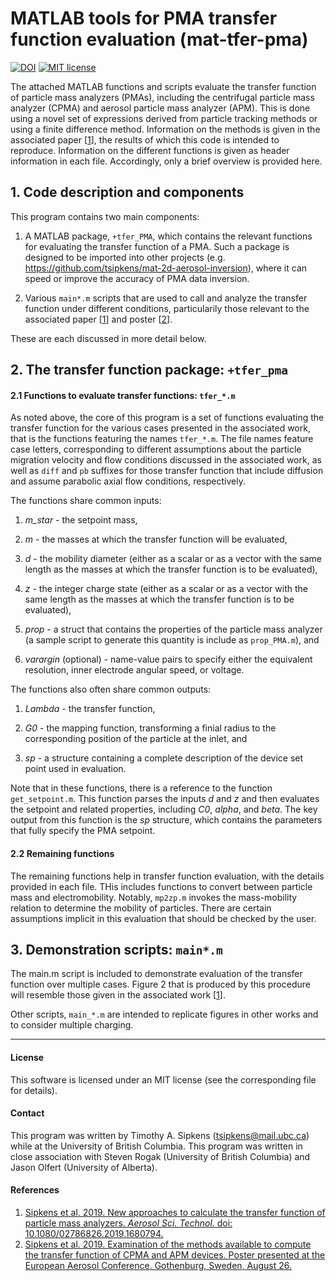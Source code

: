 # MATLAB tools for PMA transfer function evaluation (mat-tfer-pma)

[![DOI](https://zenodo.org/badge/191454449.svg)](https://zenodo.org/badge/latestdoi/191454449)
[![MIT license](https://img.shields.io/badge/License-MIT-blue.svg)](https://lbesson.mit-license.org/)

The attached MATLAB functions and scripts evaluate the transfer 
function of  particle mass analyzers (PMAs), including the centrifugal 
particle mass analyzer (CPMA) and aerosol particle mass analyzer (APM). 
This is done using a novel set of expressions derived from particle 
tracking methods or using a finite difference method. 
Information on the methods is given in the associated paper [[1][1]], 
the results of which this code is intended to reproduce.
Information on the different functions is given as header information in each file. 
Accordingly, only a brief overview is provided here. 

## 1. Code description and components

This program contains two main components: 

1. A MATLAB package, `+tfer_PMA`, which contains the relevant functions 
for evaluating the transfer function of a PMA. Such a package is 
designed to be imported into other projects (e.g. 
https://github.com/tsipkens/mat-2d-aerosol-inversion), where it can speed or
improve the accuracy of PMA data inversion. 

2. Various `main*.m` scripts that are used to call and analyze the transfer function 
under different conditions, particularily those relevant to the associated 
paper [[1][1]] and poster [[2][2]]. 

These are each discussed in more detail below. 

## 2. The transfer function package: `+tfer_pma`

#### 2.1 Functions to evaluate transfer functions: `tfer_*.m`

As noted above, the core of this program is a set of 
functions evaluating the transfer function for the various 
cases presented in the associated work, that is
the functions featuring the names `tfer_*.m`. The file names feature case
letters, corresponding to different assumptions about the particle
migration velocity and flow conditions discussed in the associated work,
as well as `diff` and `pb` suffixes for those transfer function that
include diffusion and assume parabolic axial flow conditions, respectively.

The functions share common inputs:

1. *m_star* - the setpoint mass,

2. *m* - the masses at which the transfer function will be evaluated,

3. *d* - the mobility diameter (either as a scalar or as a vector with the
  same length as the masses at which the transfer function is to be
  evaluated),

4. *z* - the integer charge state (either as a scalar or as a vector with the
  same length as the masses at which the transfer function is to be
  evaluated),

5. *prop* - a struct that contains the properties of the particle mass analyzer
  (a sample script to generate this quantity is include as `prop_PMA.m`), and

6. *varargin* (optional) - name-value pairs to specify either the equivalent
  resolution, inner electrode angular speed, or voltage.

The functions also often share common outputs:

1. *Lambda* - the transfer function, 

2. *G0* - the mapping function, transforming a finial radius to the
corresponding position of the particle at the inlet, and

3. *sp* - a structure containing a complete description of the 
device set point used in evaluation.

Note that in these functions, there is a reference to the function
`get_setpoint.m`. This function parses the inputs *d* and *z* and then
evaluates the setpoint and related properties, including *C0*, *alpha*, and *beta*.
The key output from this function is the *sp* structure, which contains
the parameters that fully specify the PMA setpoint. 

#### 2.2 Remaining functions

The remaining functions help in transfer function evaluation, with the
details provided in each file. THis includes functions to convert
between particle mass and electromobility. Notably, `mp2zp.m` invokes
the mass-mobility relation to determine the mobility of particles. 
There are certain assumptions implicit in this evaluation that
should be checked by the user. 

## 3. Demonstration scripts: `main*.m`

The main.m script is included to demonstrate evaluation of the transfer function
over multiple cases. Figure 2 that is produced by this procedure will
resemble those given in the associated work [[1][1]]. 

Other scripts, `main_*.m` are intended to replicate figures in other 
works and to consider multiple charging. 

----------------------------------------------------------------------

#### License

This software is licensed under an MIT license (see the corresponding file
for details).


#### Contact

This program was written by Timothy A. Sipkens
([tsipkens@mail.ubc.ca](mailto:tsipkens@mail.ubc.ca)) while at the
University of British Columbia. This program was written in close 
association with Steven Rogak (University of British Columbia) and 
Jason Olfert (University of Alberta).

#### References

1. [Sipkens et al. 2019. New approaches to calculate the transfer function of particle mass analyzers. *Aerosol Sci. Technol.* doi: 10.1080/02786826.2019.1680794.][1]
2. [Sipkens et al. 2019. Examination of the methods available to compute the transfer function of CPMA and APM devices. Poster presented at the European Aerosol Conference. Gothenburg, Sweden, August 26.][2]

[1]: https://doi.org/10.1080/02786826.2019.1680794
[2]: https://www.researchgate.net/publication/336549933_Examination_of_the_methods_available_to_compute_the_transfer_function_of_CPMA_and_APM_devices


